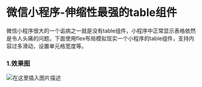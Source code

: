 # 微信小程序-伸缩性最强的table组件

微信小程序很大的一个诟病之一就是没有table组件，小程序中正常显示表格依然是令人头痛的问题。下面使用flex布局模拟现实一个小程序的table组件，支持内容过多滑动，设置单元格宽度等。

### 1.效果图
![在这里插入图片描述](https://img-blog.csdnimg.cn/20210104172641845.png?x-oss-process=image/watermark,type_ZmFuZ3poZW5naGVpdGk,shadow_10,text_aHR0cHM6Ly9ibG9nLmNzZG4ubmV0L3UwMTQ2NDMzNTE=,size_16,color_FFFFFF,t_70#pic_center)
